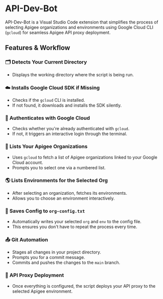 # API-Dev-Bot

API-Dev-Bot is a Visual Studio Code extension that simplifies the process of selecting Apigee organizations and environments using Google Cloud CLI (`gcloud`) for seamless Apigee API proxy deployment.

## Features & Workflow

### 🗂️ Detects Your Current Directory
- Displays the working directory where the script is being run.

### ☁️ Installs Google Cloud SDK if Missing
- Checks if the `gcloud` CLI is installed.
- If not found, it downloads and installs the SDK silently.

### 🔐 Authenticates with Google Cloud
- Checks whether you're already authenticated with `gcloud`.
- If not, it triggers an interactive login through the terminal.


### 🏢 Lists Your Apigee Organizations
- Uses `gcloud` to fetch a list of Apigee organizations linked to your Google Cloud account.
- Prompts you to select one via a numbered list.

### 🌎 Lists Environments for the Selected Org
- After selecting an organization, fetches its environments.
- Allows you to choose an environment interactively.

### 📄 Saves Config to `org-config.txt`
- Automatically writes your selected `org` and `env` to the config file.
- This ensures you don't have to repeat the process every time.

### 📤 Git Automation
- Stages all changes in your project directory.
- Prompts you for a commit message.
- Commits and pushes the changes to the `main` branch.

### 🚀 API Proxy Deployment
- Once everything is configured, the script deploys your API proxy to the selected Apigee environment.
